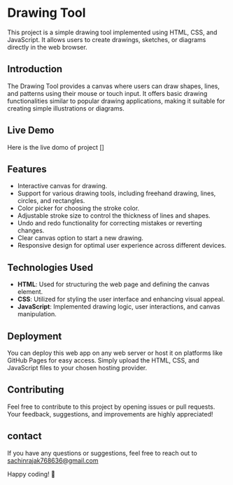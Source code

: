 # Drawing Tool

This project is a simple drawing tool implemented using HTML, CSS, and JavaScript. It allows users to create drawings, sketches, or diagrams directly in the web browser.

## Introduction

The Drawing Tool provides a canvas where users can draw shapes, lines, and patterns using their mouse or touch input. It offers basic drawing functionalities similar to popular drawing applications, making it suitable for creating simple illustrations or diagrams.

## Live Demo

Here is the live domo of project []




## Features

- Interactive canvas for drawing.
- Support for various drawing tools, including freehand drawing, lines, circles, and rectangles.
- Color picker for choosing the stroke color.
- Adjustable stroke size to control the thickness of lines and shapes.
- Undo and redo functionality for correcting mistakes or reverting changes.
- Clear canvas option to start a new drawing.
- Responsive design for optimal user experience across different devices.
## Technologies Used

- **HTML**: Used for structuring the web page and defining the canvas element.
- **CSS**: Utilized for styling the user interface and enhancing visual appeal.
- **JavaScript**: Implemented drawing logic, user interactions, and canvas manipulation.

## Deployment

You can deploy this web app on any web server or host it on platforms like GitHub Pages for easy access. Simply upload the HTML, CSS, and JavaScript files to your chosen hosting provider.
## Contributing

Feel free to contribute to this project by opening issues or pull requests. Your feedback, suggestions, and improvements are highly appreciated!
## contact

If you have any questions or suggestions, feel free to reach out to sachinrajak768636@gmail.com

Happy coding! 🚀
